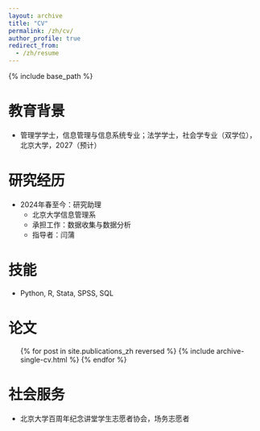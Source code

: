 ```yaml
---
layout: archive
title: "CV"
permalink: /zh/cv/
author_profile: true
redirect_from:
  - /zh/resume
---
```


{% include base_path %}

教育背景
======
* 管理学学士，信息管理与信息系统专业；法学学士，社会学专业（双学位），北京大学，2027（预计）

研究经历
======
* 2024年春至今：研究助理
  * 北京大学信息管理系
  * 承担工作：数据收集与数据分析
  * 指导者：闫蒲
  
技能
======
* Python, R, Stata, SPSS, SQL

论文
======
  <ul>{% for post in site.publications_zh reversed %}
    {% include archive-single-cv.html %}
  {% endfor %}</ul>
  
社会服务
======
* 北京大学百周年纪念讲堂学生志愿者协会，场务志愿者
